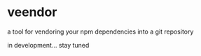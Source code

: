 # veendor
a tool for vendoring your npm dependencies into a git repository

in development... stay tuned
